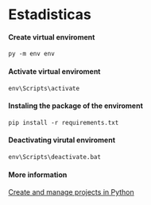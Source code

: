 # Estadisticas

#### Create virtual enviroment
```
py -m env env
```

#### Activate virtual enviroment
```
env\Scripts\activate
```

#### Instaling the package of the enviroment
```
pip install -r requirements.txt
```

#### Deactivating virutal enviroment
```
env\Scripts\deactivate.bat
```

#### More information

[Create and manage projects in Python](https://docs.microsoft.com/en-us/learn/modules/python-create-manage-projects/)


